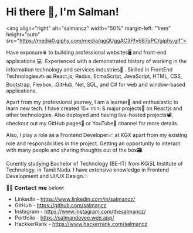 #                   Hi there 👋, I'm Salman!
<img align="right" alt="salmancz" width="50%" margin-left: "1rem" height="auto" src="https://media0.giphy.com/media/qgQUggAC3Pfv687qPC/giphy.gif">

Have exposure♛ to building professional websites🖥 and front-end applications 💻. Experienced with a demonstrated history of working in the information technology and services industries🏢 . Skilled in FrontEnd Technologies✍️ as React.js, Redux, EcmaScript, JavaScript, HTML, CSS, Bootstrap, Flexbox, .GitHub, Net, SQL, and C# for web and window-based applications.

Apart from my professional journey, I am a learner📝 and enthusiastic to learn new tech. I have created 15+ mini & major projects💼 on Reactjs and other technologies. Also deployed and having live-hosted projects📽, checkout out my GitHub pages📒 or YouTube📲 channel for more details.

Also, I play a role as a Frontend Developer📈 at KGX apart from my existing role and responsibilities in the project. Getting an opportunity to interact with many people and sharing thoughts out of the box🗃.

Curently studying Bachelor of Technology (BE-IT) from KGiSL Institute of Technology, in Tamil Nadu. I have extensive knowledge in Frontend Development and UI/UX Design.✨

🙋‍♂️ 𝗖𝗼𝗻𝘁𝗮𝗰𝘁 𝗺𝗲 below:

* LinkedIn - https://www.linkedin.com/in/salmancz/
* GitHub - https://github.com/salmancz
* Instagram - https://www.instagram.com/thesalmancz/
* Portfolio - https://salmandevee.web.app/
* HackkerRank - https://www.hackerrank.com/salmancz
